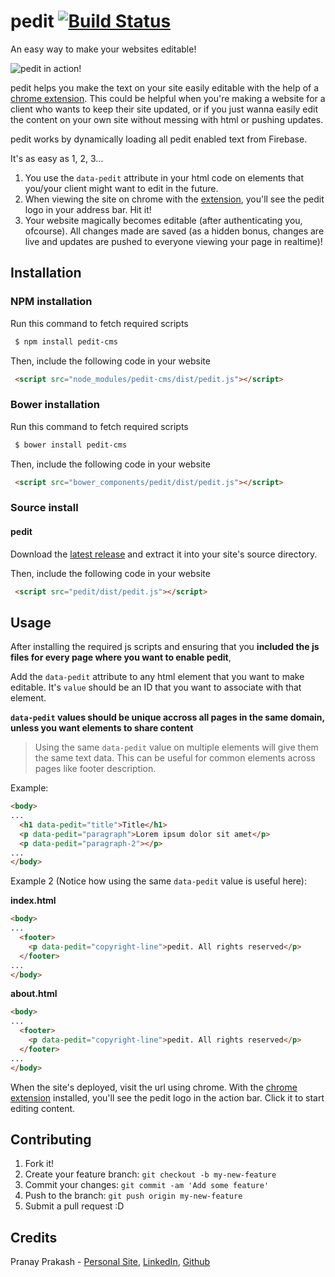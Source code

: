 # pedit [![Build Status](https://travis-ci.org/pranaygp/pedit.svg?branch=develop)](https://travis-ci.org/pranaygp/pedit)
An easy way to make your websites editable!

![pedit in action!](http://g.recordit.co/tdLfLYW4Cf.gif)

pedit helps you make the text on your site easily editable with the help of a [chrome extension][extension]. This could be helpful when you're making a website for a client who wants to keep their site updated, or if you just wanna easily edit the content on your own site without messing with html or pushing updates.

pedit works by dynamically loading all pedit enabled text from Firebase.

It's as easy as 1, 2, 3...

1. You use the `data-pedit` attribute in your html code on elements that you/your client might want to edit in the future.
2. When viewing the site on chrome with the [extension][extension], you'll see the pedit logo in your address bar. Hit it!
3. Your website magically becomes editable (after authenticating you, ofcourse). All changes made are saved (as a hidden bonus, changes are live and updates are pushed to everyone viewing your page in realtime)!

## Installation

### NPM installation

Run this command to fetch required scripts

```bash
 $ npm install pedit-cms
```

Then, include the following code in your website

```html
 <script src="node_modules/pedit-cms/dist/pedit.js"></script>
```

### Bower installation

Run this command to fetch required scripts

```bash
 $ bower install pedit-cms
```

Then, include the following code in your website

```html
 <script src="bower_components/pedit/dist/pedit.js"></script>
```

### Source install

#### pedit
Download the [latest release][pedit-zip] and extract it into your site's source directory.

Then, include the following code in your website

```html
 <script src="pedit/dist/pedit.js"></script>
```

## Usage

After installing the required js scripts and ensuring that you **included the js files for every page where you want to enable pedit**,

Add the `data-pedit` attribute to any html element that you want to make editable. It's `value` should be an ID that you want to associate with that element.

**`data-pedit` values should be unique accross all pages in the same domain, unless you want elements to share content**

> Using the same `data-pedit` value on multiple elements will give them the same text data. This can be useful for common elements across pages like footer description.

Example:

```html
<body>
...
  <h1 data-pedit="title">Title</h1>
  <p data-pedit="paragraph">Lorem ipsum dolor sit amet</p>
  <p data-pedit="paragraph-2"></p>
...
</body>
```

Example 2 (Notice how using the same `data-pedit` value is useful here):

**index.html**
```html
<body>
...
  <footer>
    <p data-pedit="copyright-line">pedit. All rights reserved</p>
  </footer>
...
</body>
```

**about.html**
```html
<body>
...
  <footer>
    <p data-pedit="copyright-line">pedit. All rights reserved</p>
  </footer>
...
</body>
```
When the site's deployed, visit the url using chrome. With the [chrome extension][extension] installed, you'll see the pedit logo in the action bar. Click it to start editing content.

## Contributing

1. Fork it!
2. Create your feature branch: `git checkout -b my-new-feature`
3. Commit your changes: `git commit -am 'Add some feature'`
4. Push to the branch: `git push origin my-new-feature`
5. Submit a pull request :D

## Credits

Pranay Prakash - [Personal Site](http://pranayprakash.co), [LinkedIn](http://linkedin.com/in/pranaygp), [Github](http://github.com/pranaygp)


[extension]: https://chrome.google.com/webstore/detail/pedit/adkanmbgbpddnlmijakakfajlcokkfje
[pedit-zip]: https://github.com/pranaygp/pedit/archive/0.6.0.zip
